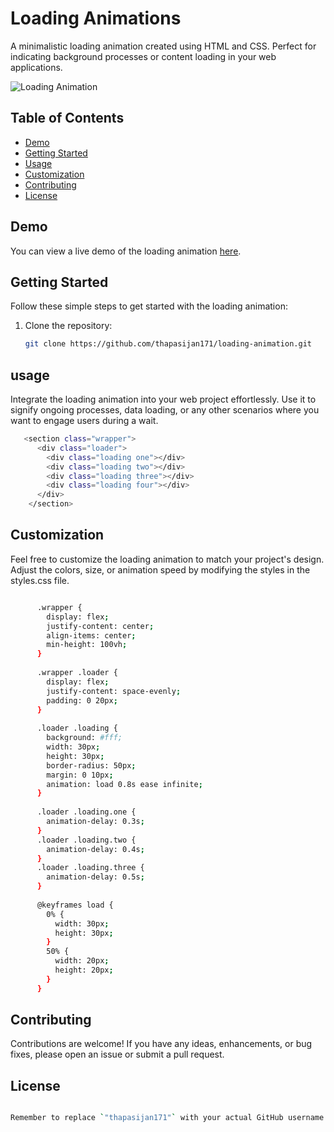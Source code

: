 # Loading Animations

A minimalistic loading animation created using HTML and CSS. Perfect for indicating background processes or content loading in your web applications.

![Loading Animation](preview.gif)

## Table of Contents

- [Demo](#demo)
- [Getting Started](#getting-started)
- [Usage](#usage)
- [Customization](#customization)
- [Contributing](#contributing)
- [License](#license)

## Demo

You can view a live demo of the loading animation [here](#).

## Getting Started

Follow these simple steps to get started with the loading animation:

1. Clone the repository:

   ```bash
   git clone https://github.com/thapasijan171/loading-animation.git

## usage

Integrate the loading animation into your web project effortlessly. Use it to signify ongoing processes, data loading, or any other scenarios where you want to engage users during a wait.


```bash
   <section class="wrapper">
      <div class="loader">
        <div class="loading one"></div>
        <div class="loading two"></div>
        <div class="loading three"></div>
        <div class="loading four"></div>
      </div>
    </section>
```

## Customization

Feel free to customize the loading animation to match your project's design. Adjust the colors, size, or animation speed by modifying the styles in the styles.css file.

```bash

      .wrapper {
        display: flex;
        justify-content: center;
        align-items: center;
        min-height: 100vh;
      }
      
      .wrapper .loader {
        display: flex;
        justify-content: space-evenly;
        padding: 0 20px;
      }
      
      .loader .loading {
        background: #fff;
        width: 30px;
        height: 30px;
        border-radius: 50px;
        margin: 0 10px;
        animation: load 0.8s ease infinite;
      }
      
      .loader .loading.one {
        animation-delay: 0.3s;
      }
      .loader .loading.two {
        animation-delay: 0.4s;
      }
      .loader .loading.three {
        animation-delay: 0.5s;
      }
      
      @keyframes load {
        0% {
          width: 30px;
          height: 30px;
        }
        50% {
          width: 20px;
          height: 20px;
        }
      }
```

## Contributing

Contributions are welcome! If you have any ideas, enhancements, or bug fixes, please open an issue or submit a pull request.

## License

```bash

Remember to replace `"thapasijan171"` with your actual GitHub username in the clone URL and provide a live demo link if available. This README includes more detailed sections, making it a comprehensive guide for users and potential contributors.


```

